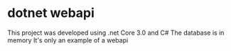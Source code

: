 # dotnet webapi

This project was developed using .net Core 3.0 and C#
The database is in memory
It's only an example of a webapi
